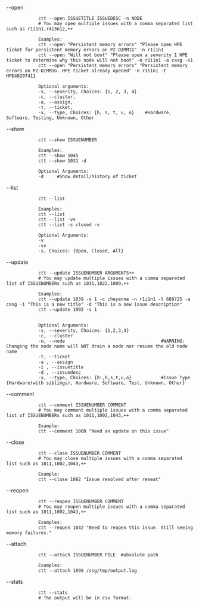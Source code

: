 --open

                ctt --open ISSUETITLE ISSUEDESC -n NODE
                # You may open multiple issues with a comma separated list such as r1i1n1,r4i3n12,++

                Examples:
                ctt --open "Persistent memory errors" "Please open HPE ticket for persistent memory errors on P2-DIMM1G" -n r1i1n1
                ctt --open "Will not boot" "Please open a severity 1 HPE ticket to determine why this node will not boot" -n r1i1n1 -a casg -s1
                ctt --open "Persistent memory errors" "Persistent memory errors on P2-DIMM1G. HPE ticket already opened" -n r1i1n1 -t HPE48207411

                Optional arguments:
                -s, --severity, Choices: {1, 2, 3, 4}
                -c, --cluster, 
                -a, --assign, 
                -t, --ticket, 
                -x, --type, Choices: {h, s, t, u, o}    #Hardware, Software, Testing, Unknown, Other

--show

                ctt --show ISSUENUMBER
                
                Examples:
                ctt --show 1045
                ctt --show 1031 -d

                Optional Arguments:
                -d     #Show detail/history of ticket

--list

                ctt --list

                Examples:
                ctt --list
                ctt --list -vv
                ctt --list -s closed -v

                Optional Arguments:
                -v
                -vv
                -s, Choices: {Open, Closed, All}

--update

                ctt --update ISSUENUMBER ARGUMENTS++
                # You may update multiple issues with a comma separated list of ISSUENUMBERs such as 1031,1022,1009,++

                Examples:
                ctt --update 1039 -s 1 -c cheyenne -n r1i1n1 -t 689725 -a casg -i "This is a new title" -d "This is a new issue description"
                ctt --update 1092 -s 1


                Optional Arguments:
                -s, --severity, Choices: {1,2,3,4}
                -c, --cluster
                -n, --node                                    #WARNING: Changing the node name will NOT drain a node nor resume the old node name
                -t, --ticket
                -a , --assign
                -i , --issuetitle
                -d , --issuedesc
                -x, --type, Choices: {h!,h,s,t,u,o}           #Issue Type {Hardware(with siblings), Hardware, Software, Test, Unknown, Other}

--comment

                ctt --comment ISSUENUMBER COMMENT
                # You may comment multiple issues with a comma separated list of ISSUENUMBERs such as 1011,1002,1043,++
                
                Example:
                ctt --comment 1008 "Need an update on this issue"

--close

                ctt --close ISSUENUMBER COMMENT
                # You may close multiple issues with a comma separated list such as 1011,1002,1043,++

                Example:
                ctt --close 1082 "Issue resolved after reseat"

--reopen

                ctt --reopen ISSUENUMBER COMMENT
                # You may reopen multiple issues with a comma separated list such as 1011,1002,1043,++

                Examples:
                ctt --reopen 1042 "Need to reopen this issue. Still seeing memory failures."

--attach
        
                ctt --attach ISSUENUMBER FILE  #absolute path

                Examples:
                ctt --attach 1098 /ssg/tmp/output.log

--stats

                ctt --stats
                # The output will be in csv format.

